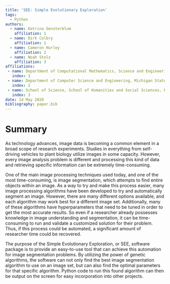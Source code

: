 ```yaml
---
title: 'SEE: Simple Evolutionary Exploration'  
tags:
  - Python
authors:  
  - name: Katrina Gensterblum
    affiliation: 1
  - name: Dirk Colbry
    affiliation: 1
  - name: Cameron Hurley
    affiliation: 2
  - name: Noah Stolz
    affiliation: 3
affiliations:
 - name: Department of Computational Mathematics, Science and Engineering, Michigan State University
   index: 1
 - name: Department of Computer Science and Engineering, Michigan State University
   index: 2
 - name: School of Science, School of Humanities and Social Sciences, Renselaer Polytechnic Institute
   index: 3
date: 14 May 2020
bibliography: paper.bib
---
```


# Summary

As technology advances, image data is becoming a common element in a broad scope of research experiments. Studies in everything from self-driving vehicles to plant biology utilize images in some capacity. However, every image analysis problem is different and processing this kind of data and retrieving specific information can be extremely time-consuming. 

One of the main image processing techniques used today, and one of the most time-consuming, is image segmentation, which attempts to find entire objects within an image. As a way to try and make this process easier, many image processing algorithms have been developed to try and automatically segment an image. However, there are many different options available, and each algorithm may work best for a different image set. Additionally, many of these algorithms have hyperparameters that need to be tuned in order to get the most accurate results. So even if a researcher already possesses knowledge in image understanding and segmentation, it can be time-consuming to run and validate a customized solution for their problem. Thus, if this process could be automated, a significant amount of researcher time could be recovered.

The purpose of the Simple Evolutionary Exploration, or SEE, software package is to provide an easy-to-use tool that can achieve this automation for image segmentation problems. By utilizing the power of genetic algorithms, the software can not only find the best image segmentation algorithm to use on an image set, but can also find the optimal parameters for that specific algorithm. Python code to run this found algorithm can then be output on the screen for easy incorporation into other projects.
